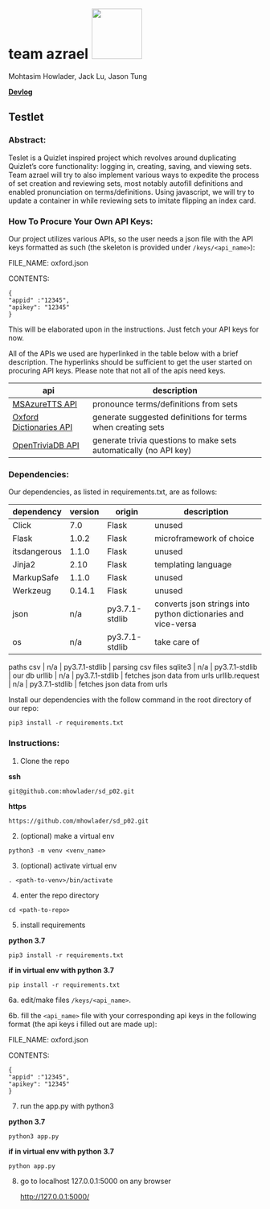 # team azrael <img src="https://upload.wikimedia.org/wikipedia/commons/thumb/0/02/Evelyn_De_Morgan_-_Angel_of_Death.jpg/220px-Evelyn_De_Morgan_-_Angel_of_Death.jpg" height="100">
Mohtasim Howlader, Jack Lu, Jason Tung

**[Devlog](https://github.com/mhowlader/sd_p02/blob/master/doc/devlog.txt)**

## Testlet

### Abstract:
Teslet is a Quizlet inspired project which revolves around duplicating Quizlet’s core functionality: logging in, creating, saving, and viewing sets. Team azrael will try to also implement various ways to expedite the process of set creation and reviewing sets, most notably autofill definitions and enabled pronunciation on terms/definitions. Using javascript, we will try to update a container in while reviewing sets to imitate flipping an index card.

### How To Procure Your Own API Keys:
Our project utilizes various APIs, so the user needs a json file with the API keys formatted as such (the skeleton is provided under `/keys/<api_name>`):


FILE_NAME: 
oxford.json

CONTENTS:
```
{
"appid" :"12345",
"apikey": "12345"
}
```
This will be elaborated upon in the instructions. Just fetch your API keys for now.


All of the APIs we used are hyperlinked in the table below with a brief description. The hyperlinks should be sufficient to get the user started on procuring API keys. Please note that not all of the apis need keys.

api | description
--- | ---
[MSAzureTTS API](https://azure.microsoft.com/en-us/services/cognitive-services/text-to-speech/)  | pronounce terms/definitions from sets 
[Oxford Dictionaries API](https://developer.oxforddictionaries.com/) | generate suggested definitions for terms when creating sets
[OpenTriviaDB API](https://opentdb.com/) | generate trivia questions to make sets automatically (no API key)

### Dependencies: 
Our dependencies, as listed in requirements.txt, are as follows:

dependency | version | origin | description
--- | --- | --- | ---
Click | 7.0 | Flask | unused
Flask | 1.0.2 | Flask |  microframework of choice
itsdangerous | 1.1.0 | Flask |  unused
Jinja2 | 2.10 | Flask |  templating language
MarkupSafe | 1.1.0 | Flask |  unused
Werkzeug | 0.14.1 | Flask |  unused
json | n/a | py3.7.1-stdlib |  converts json strings into python dictionaries and vice-versa
os | n/a | py3.7.1-stdlib | take care of 

paths
csv | n/a | py3.7.1-stdlib | parsing csv files
sqlite3 | n/a | py3.7.1-stdlib | our db
urllib | n/a | py3.7.1-stdlib |  fetches json data from urls
urllib.request | n/a | py3.7.1-stdlib |  fetches json data from urls


Install our dependencies with the follow command in the root directory of our repo:
```
pip3 install -r requirements.txt
```

### Instructions:
1. Clone the repo

**ssh**
```
git@github.com:mhowlader/sd_p02.git
```

**https**
```
https://github.com/mhowlader/sd_p02.git
```

2. (optional) make a virtual env
```
python3 -m venv <venv_name>
```

3. (optional) activate virtual env
```
. <path-to-venv>/bin/activate
```

4. enter the repo directory
```
cd <path-to-repo>
```

5. install requirements

**python 3.7**
```
pip3 install -r requirements.txt
```

**if in virtual env with python 3.7**
```
pip install -r requirements.txt
```

6a. edit/make files `/keys/<api_name>`.

6b. fill the `<api_name>` file with your corresponding api keys in the following format (the api keys i filled out are made up):

FILE_NAME: 
oxford.json

CONTENTS:
```
{
"appid" :"12345",
"apikey": "12345"
}
```

7. run the app.py with python3

**python 3.7**
```
python3 app.py
```

**if in virtual env with python 3.7**
```
python app.py
```

8. go to localhost 127.0.0.1:5000 on any browser

   http://127.0.0.1:5000/
